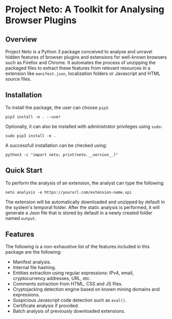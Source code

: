 Project Neto: A Toolkit for Analysing Browser Plugins
=====================================================

Overview
--------

Project Neto is a Python 3 package conceived to analyse and unravel hidden
features of browser plugins and extensions for well-known browsers such as
Firefox and Chrome. It automates the process of unzipping the packaged files to
extract these features from relevant resources in a extension like
`manifest.json`, localization folders or Javascript and HTML source files.

Installation
------------

To install the package, the user can choose `pip3`.
```
pip3 install -e . --user
```

Optionally, it can also be installed with administrator privileges using `sudo`:
```
sudo pip3 install -e .
```

A successfull installation can be checked using:
```
python3 -c "import neto; print(neto.__version__)"
```

Quick Start
-----------

To perform the analysis of an extension, the analyst can type the following:
```
neto analysis -e https://yoururl.com/extension-name.xpi
```
The extension will be automatically downloaded and unzipped by default in the system's temporal folder.
After the static analysis is performed, it will generate a Json file that is stored by default in a newly created folder named `output`.


Features
--------

The following is a non-exhaustive list of the features included in this package are the following:
- Manifest analysis.
- Internal file hashing.
- Entities extraction using regular expressions: IPv4, email, cryptocurrency addresses, URL, etc.
- Comments extraction from HTML, CSS and JS files.
- Cryptojacking detection engine based on known mining domains and expressions.
- Suspicious Javascript code detection such as `eval()`.
- Certificate analysis if provided.
- Batch analysis of previously downloaded extensions.
